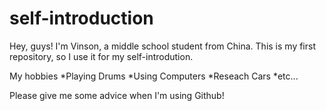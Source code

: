 # self-introduction
Hey, guys! I'm Vinson, a middle school student from China. This is my first repository, so I use it for my self-introdution.

My hobbies
*Playing Drums
*Using Computers
*Reseach Cars
*etc...

Please give me some advice when I'm using Github!
